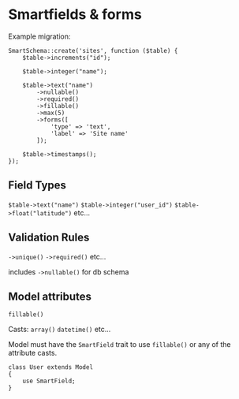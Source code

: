 # Smartfields & forms

Example migration:
```
SmartSchema::create('sites', function ($table) {
    $table->increments("id");

    $table->integer("name");

    $table->text("name")
        ->nullable()
        ->required()
        ->fillable()
        ->max(5)
        ->forms([
            'type' => 'text',
            'label' => 'Site name'
        ]);

    $table->timestamps();
});
```

## Field Types
`$table->text("name")`
`$table->integer("user_id")`
`$table->float("latitude")` etc...

## Validation Rules
`->unique()`
`->required()` etc...

includes `->nullable()` for db schema

## Model attributes
`fillable()`

Casts:
`array()`
`datetime()` etc...


Model must have the `SmartField` trait to use `fillable()` or any of the attribute casts.
```
class User extends Model
{
    use SmartField;
}

```